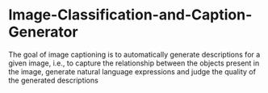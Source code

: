# Image-Classification-and-Caption-Generator
The goal of image captioning is to automatically generate descriptions for a given image, i.e., to capture the relationship between the objects present in the image, generate natural language expressions and judge the quality of the generated descriptions

